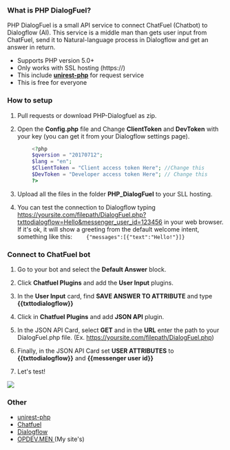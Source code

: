 ### What is PHP DialogFuel?
PHP DialogFuel is a small API service to connect ChatFuel (Chatbot) to Dialogflow (AI). This service is a middle man than gets user input from ChatFuel, send it to Natural-language process in Dialogflow and get an answer in return.

- Supports PHP version 5.0+
- Only works with SSL hosting (https://)
- This include [**unirest-php**](https://github.com/Kong/unirest-php "**unirest-php**") for request service
- This is free for everyone

### How to setup
1. Pull requests or download PHP-Dialogfuel as zip.

2. Open the **Config.php** file and Change **ClientToken** and **DevToken** with your key (you can get it from your Dialogflow settings page).

```php
        <?php
    	$qversion = "20170712"; 
    	$lang = "en";
    	$ClientToken = "Client access token Here"; //Change this
    	$DevToken = "Developer access token Here"; // Change this
        ?>
```
	
3. Upload all the files in the folder **PHP_DialogFuel** to your SLL hosting.

4. You can test the connection to Dialogflow typing https://yoursite.com/filepath/DialogFuel.php?txttodialogflow=Hello&messenger_user_id=123456 in your web browser. If it's ok, it will show a greeting from the default welcome intent, something like this: `    {"messages":[{"text":"Hello!"}]}`

### Connect to ChatFuel bot
1. Go to your bot and select the **Default Answer** block.

2. Click **Chatfuel Plugins** and add the **User Input** plugins.

3. In the **User Input** card, find **SAVE ANSWER TO ATTRIBUTE** and type **{{txttodialogflow}}**

4. Click in **Chatfuel Plugins** and add **JSON API** plugin.

5. In the JSON API Card, select **GET** and in the **URL** enter the path to your DialogFuel.php file. (Ex. https://yoursite.com/filepath/DialogFuel.php) 

6. Finally, in the JSON API Card set **USER ATTRIBUTES** to **{{txttodialogflow}}** and **{{messenger user id}}**

7. Let's test!

[![](https://opdev.men/wp-content/uploads/2018/03/php-dialogfuel-chatfuel-connect.jpg)](https://opdev.men/wp-content/uploads/2018/03/php-dialogfuel-chatfuel-connect.jpg)

### Other
- [unirest-php](https://github.com/Kong/unirest-php "unirest-php")
- [Chatfuel](https://chatfuel.com "Chatfuel")
- [Dialogflow](https://dialogflow.com/ "Dialogflow")
- [OPDEV.MEN ](https://opdev.men "OPDEV.MEN ") (My site's)
